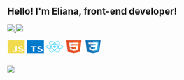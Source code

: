 ## Hello! I'm Eliana, front-end developer! 

<div>
  <a href="https://github.com/elianacris">
  <img height="165em" src="https://github-readme-stats.vercel.app/api?username=elianacris&show_icons=true&theme=buefy&include_all_commits=true&count_private=true"/>
  <img height="110em" src="https://github-readme-stats.vercel.app/api/top-langs/?username=elianacris&layout=compact&langs_count=7&theme=buefy"/>


</div>
<div style="display: inline_block"><br>
  <img align="center" alt="Eli-Js" height="30" width="40" src="https://raw.githubusercontent.com/devicons/devicon/master/icons/javascript/javascript-plain.svg">
   <img align="center" alt="Rafa-Ts" height="30" width="40" src="https://raw.githubusercontent.com/devicons/devicon/master/icons/typescript/typescript-plain.svg">
  <img align="center" alt="Eli-React" height="30" width="40" src="https://raw.githubusercontent.com/devicons/devicon/master/icons/react/react-original.svg">
  <img align="center" alt="Eli-HTML" height="30" width="40" src="https://raw.githubusercontent.com/devicons/devicon/master/icons/html5/html5-original.svg">
  <img align="center" alt="Eli-CSS" height="30" width="40" src="https://raw.githubusercontent.com/devicons/devicon/master/icons/css3/css3-original.svg">
</div>

##

<div> 
   <a href="https://www.linkedin.com/in/elianacris/" target="_blank"><img src="https://img.shields.io/badge/-LinkedIn-%230077B5?style=for-the-badge&logo=linkedin&logoColor=white" target="_blank"></a> 
 </div>
   
